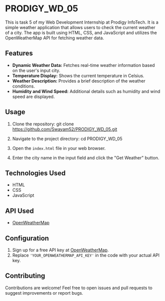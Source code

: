 # PRODIGY_WD_05

This is task 5 of my Web Development Internship at Prodigy InfoTech. It is a simple weather application that allows users to check the current weather of a city. The app is built using HTML, CSS, and JavaScript and utilizes the OpenWeatherMap API for fetching weather data.

## Features

- **Dynamic Weather Data:** Fetches real-time weather information based on the user's input city.
- **Temperature Display:** Shows the current temperature in Celsius.
- **Weather Description:** Provides a brief description of the weather conditions.
- **Humidity and Wind Speed:** Additional details such as humidity and wind speed are displayed.

## Usage

1. Clone the repository: git clone https://github.com/Swayam52/PRODIGY_WD_05.git

2.  Navigate to the project directory: cd PRODIGY_WD_05
  
3.  Open the `index.html` file in your web browser.

4. Enter the city name in the input field and click the "Get Weather" button.

## Technologies Used

- HTML
- CSS
- JavaScript

## API Used

- [OpenWeatherMap](https://openweathermap.org/)

## Configuration

1. Sign up for a free API key at [OpenWeatherMap](https://openweathermap.org/).
2. Replace `'YOUR_OPENWEATHERMAP_API_KEY'` in the code with your actual API key.

## Contributing

Contributions are welcome! Feel free to open issues and pull requests to suggest improvements or report bugs.
